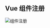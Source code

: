 ## Vue 组件注册

![组件注册](https://ask8088-private-1251520898.cn-south.myqcloud.com/developer-images/article/6556094/roo84n5b8p.jpg?q-sign-algorithm=sha1&q-ak=AKID2uZ1FGBdx1pNgjE3KK4YliPpzyjLZvug&q-sign-time=1594082060;1594089260&q-key-time=1594082060;1594089260&q-header-list=&q-url-param-list=&q-signature=bf59fff8775e279b70f7d7c568d60234216966d4)